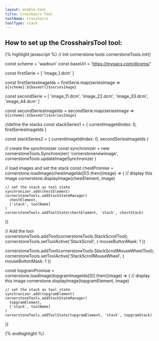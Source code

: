 ```yaml
---
layout: enable-tool
title: Crosshairs Tool
toolName: Crosshairs
toolType: stack
---
```


<h2 class="title is-2">How to set up the CrosshairsTool tool:</h2>

{% highlight javascript %}
// Init cornerstone tools
cornerstoneTools.init()

const scheme = 'wadouri'
const baseUrl = 'https://mypacs.com/dicoms/'

const firstSerie = [
    'image_1.dcm'
]

const firstSeriesImageIds = firstSerie.map(seriesImage => `${scheme}:${baseUrl}$seriesImage}`

const secondSerie = [
    'image_11.dcm',
    'image_22.dcm',
    'image_33.dcm',
    'image_44.dcm'
]

const secondSeriesImageIds = secondSerie.map(seriesImage => `${scheme}:${baseUrl}$seriesImage}`

//define the stacks
const stackSeries1 = {
  currentImageIdIndex: 0,
  firstSeriesImageIds
}

const stackSeries2 = {
  currentImageIdIndex: 0,
  secondSeriesImageIds
}

// create the synchronizer
const synchronizer = new cornerstoneTools.Synchronizer(
  'cornerstonenewimage',
  cornerstoneTools.updateImageSynchronizer
)

// load images and set the stack
const chestPromise = cornerstone.loadImage(chestImageIds[0]).then((image) => {
    // display this image
    cornerstone.displayImage(chestElement, image)

    // set the stack as tool state
    synchronizer.add(chestElement)
    cornerstoneTools.addStackStateManager(
      chestElement,
      ['stack', toolName]
    )
    cornerstoneTools.addToolState(chestElement, 'stack', chestStack)
})

  // Add the tool
  cornerstoneTools.addTool(cornerstoneTools.StackScrollTool);
  cornerstoneTools.setToolActive('StackScroll', { mouseButtonMask: 1 })

  cornerstoneTools.addTool(cornerstoneTools.StackScrollMouseWheelTool);
  cornerstoneTools.setToolActive('StackScrollMouseWheel', { mouseButtonMask: 1 })

  const topgramPromise = cornerstone.loadImage(topgramImageIds[0]).then((image) => {
    // display this image
    cornerstone.displayImage(topgramElement, image)

    // set the stack as tool state
    synchronizer.add(topgramElement)
    cornerstoneTools.addStackStateManager(
      topgramElement,
      ['stack', toolName]
    )
    cornerstoneTools.addToolState(topgramElement, 'stack', topgramStack)
})

{% endhighlight %}
